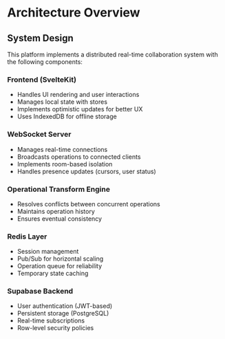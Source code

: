 # Architecture Overview

## System Design

This platform implements a distributed real-time collaboration system with the following components:

### Frontend (SvelteKit)
- Handles UI rendering and user interactions
- Manages local state with stores
- Implements optimistic updates for better UX
- Uses IndexedDB for offline storage

### WebSocket Server
- Manages real-time connections
- Broadcasts operations to connected clients
- Implements room-based isolation
- Handles presence updates (cursors, user status)

### Operational Transform Engine
- Resolves conflicts between concurrent operations
- Maintains operation history
- Ensures eventual consistency

### Redis Layer
- Session management
- Pub/Sub for horizontal scaling
- Operation queue for reliability
- Temporary state caching

### Supabase Backend
- User authentication (JWT-based)
- Persistent storage (PostgreSQL)
- Real-time subscriptions
- Row-level security policies
